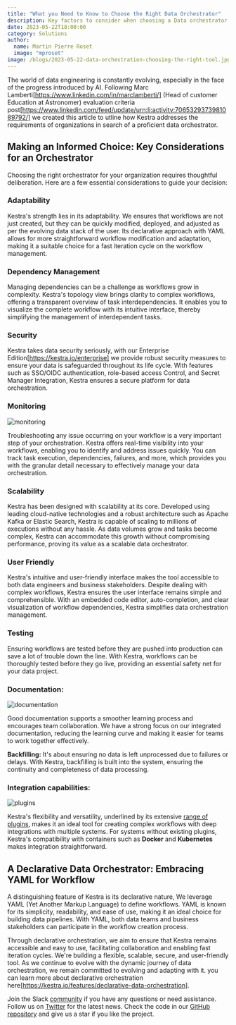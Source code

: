 ```yaml
---
title: "What you Need to Know to Choose the Right Data Orchestrator"
description: Key factors to consider when choosing a Data orchestrator. 
date: 2023-05-22T18:00:00
category: Solutions
author:
  name: Martin Pierre Roset
  image: "mproset"
image: /blogs/2023-05-22-data-orchestration-choosing-the-right-tool.jpg
---
```


The world of data engineering is constantly evolving, especially in the face of the progress introduced by AI. Following Marc Lamberti[https://www.linkedin.com/in/marclamberti/] (Head of customer Education at Astronomer) evaluation criteria post[https://www.linkedin.com/feed/update/urn:li:activity:7065329373981089792/] we created this article to utline how Kestra addresses the requirements of organizations in search of a proficient data orchestrator.

## Making an Informed Choice: Key Considerations for an Orchestrator

Choosing the right orchestrator for your organization requires thoughtful deliberation. Here are a few essential considerations to guide your decision:

### Adaptability ###
Kestra's strength lies in its adaptability. We ensures that workflows are not just created, but they can be quickly modified, deployed, and adjusted as per the evolving data stack of the user. Its declarative approach with YAML allows for more straightforward workflow modification and adaptation, making it a suitable choice for a fast iteration cycle on the workflow management.

### Dependency Management ### 
Managing dependencies can be a challenge as workflows grow in complexity. Kestra's topology view brings clarity to complex workflows, offering a transparent overview of task interdependencies. It enables you to visualize the complete workflow with its intuitive interface, thereby simplifying the management of interdependent tasks.

### Security ###
Kestra takes data security seriously, with our Enterprise Edition[https://kestra.io/enterprise] we provide robust security measures to ensure your data is safeguarded throughout its life cycle. With features such as SSO/OIDC authentication, role-based access Control, and Secret Manager Integration, Kestra ensures a secure platform for data orchestration.

### Monitoring ###
![monitoring](\blogs\2023-05-22-data-orchestration-choosing-the-right-tool/monitoring.png)

Troubleshooting any issue occurring on your workflow is a very important step of your orchestration.  Kestra offers real-time visibility into your workflows, enabling you to identify and address issues quickly. You can track task execution, dependencies, failures, and more, which provides you with the granular detail necessary to effectively manage your data orchestration.

### Scalability ### 
Kestra has been designed with scalability at its core. Developed using leading cloud-native technologies and a robust architecture such as Apache Kafka or Elastic Search, Kestra is capable of scaling to millions of executions without any hassle. As data volumes grow and tasks become complex, Kestra can accommodate this growth without compromising performance, proving its value as a scalable data orchestrator.

### User Friendly ### 

Kestra's intuitive and user-friendly interface makes the tool accessible to both data engineers and business stakeholders. Despite dealing with complex workflows, Kestra ensures the user interface remains simple and comprehensible. With an embedded code editor, auto-completion, and clear visualization of workflow dependencies, Kestra simplifies data orchestration management.

### Testing ### 
Ensuring workflows are tested before they are pushed into production can save a lot of trouble down the line. With Kestra, workflows can be thoroughly tested before they go live, providing an essential safety net for your data project.

### Documentation: ### 
![documentation](\blogs\2023-05-22-data-orchestration-choosing-the-right-tool/doc-in-editor.png)

Good documentation supports a smoother learning process and encourages team collaboration. We have a strong focus on our integrated documentation, reducing the learning curve and making it easier for teams to work together effectively.

**Backfilling:** It's about ensuring no data is left unprocessed due to failures or delays. With Kestra, backfilling is built into the system, ensuring the continuity and completeness of data processing.

### Integration capabilities: ###
![plugins](\blogs\2023-05-22-data-orchestration-choosing-the-right-tool/plugins.png)

 Kestra's flexibility and versatility, underlined by its extensive [range of plugins](../plugins/index.md), makes it an ideal tool for creating complex workflows with deep integrations with multiple systems. For systems without existing plugins, Kestra's compatibility with containers such as **Docker** and **Kubernetes** makes integration straightforward.


## A Declarative Data Orchestrator: Embracing YAML for Workflow ##

A distinguishing feature of Kestra is its declarative nature, We leverage YAML (Yet Another Markup Language) to define workflows. YAML is  known for its simplicity, readability, and ease of use, making it an ideal choice for building data pipelines. With YAML, both data teams and business stakeholders can participate in the workflow creation process.

Through declarative orchestration, we aim to ensure that Kestra remains accessible and easy to use, facilitating collaboration and enabling fast iteration cycles. We're building a flexible, scalable, secure, and user-friendly tool. As we continue to evolve with the dynamic journey of data orchestration, we remain committed to evolving and adapting with it. you can learn more about declarative orchestration here[https://kestra.io/features/declarative-data-orchestration]. 


Join the Slack [community](https://kestra.io/slack) if you have any questions or need assistance.
Follow us on [Twitter](https://twitter.com/kestra_io) for the latest news. 
Check the code in our [GitHub repository](https://github.com/kestra-io/kestra) and give us a star if you like the project.
